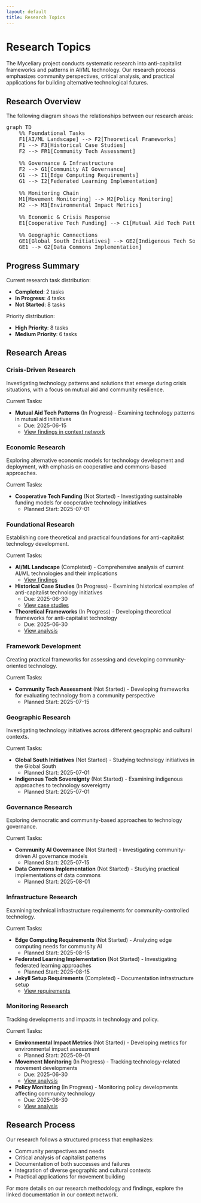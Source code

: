 ```yaml
---
layout: default
title: Research Topics
---
```


# Research Topics

The Myceliary project conducts systematic research into anti-capitalist frameworks and patterns in AI/ML technology. Our research process emphasizes community perspectives, critical analysis, and practical applications for building alternative technological futures.

## Research Overview

The following diagram shows the relationships between our research areas:

<pre class="mermaid">
graph TD
    %% Foundational Tasks
    F1[AI/ML Landscape] --> F2[Theoretical Frameworks]
    F1 --> F3[Historical Case Studies]
    F2 --> FR1[Community Tech Assessment]
    
    %% Governance & Infrastructure
    F2 --> G1[Community AI Governance]
    G1 --> I1[Edge Computing Requirements]
    G1 --> I2[Federated Learning Implementation]
    
    %% Monitoring Chain
    M1[Movement Monitoring] --> M2[Policy Monitoring]
    M2 --> M3[Environmental Impact Metrics]
    
    %% Economic & Crisis Response
    E1[Cooperative Tech Funding] --> C1[Mutual Aid Tech Patterns]
    
    %% Geographic Connections
    GE1[Global South Initiatives] --> GE2[Indigenous Tech Sovereignty]
    GE1 --> G2[Data Commons Implementation]
</pre>

## Progress Summary

Current research task distribution:
- **Completed**: 2 tasks
- **In Progress**: 4 tasks
- **Not Started**: 8 tasks

Priority distribution:
- **High Priority**: 8 tasks
- **Medium Priority**: 6 tasks

## Research Areas

### Crisis-Driven Research

Investigating technology patterns and solutions that emerge during crisis situations, with a focus on mutual aid and community resilience.

Current Tasks:
- **Mutual Aid Tech Patterns** (In Progress) - Examining technology patterns in mutual aid initiatives
  - Due: 2025-06-15
  - [View findings in context network](https://github.com/jwynia/myceliary/blob/main/context-network/analysis/findings/case_studies/mutual_aid_tech.md)

### Economic Research

Exploring alternative economic models for technology development and deployment, with emphasis on cooperative and commons-based approaches.

Current Tasks:
- **Cooperative Tech Funding** (Not Started) - Investigating sustainable funding models for cooperative technology initiatives
  - Planned Start: 2025-07-01

### Foundational Research

Establishing core theoretical and practical foundations for anti-capitalist technology development.

Current Tasks:
- **AI/ML Landscape** (Completed) - Comprehensive analysis of current AI/ML technologies and their implications
  - [View findings](https://github.com/jwynia/myceliary/blob/main/context-network/analysis/findings/ai_ml_landscape_analysis.md)
- **Historical Case Studies** (In Progress) - Examining historical examples of anti-capitalist technology initiatives
  - Due: 2025-06-30
  - [View case studies](https://github.com/jwynia/myceliary/blob/main/context-network/analysis/findings/case_studies/)
- **Theoretical Frameworks** (In Progress) - Developing theoretical frameworks for anti-capitalist technology
  - Due: 2025-06-30
  - [View analysis](https://github.com/jwynia/myceliary/blob/main/context-network/analysis/findings/theoretical_frameworks_analysis.md)

### Framework Development

Creating practical frameworks for assessing and developing community-oriented technology.

Current Tasks:
- **Community Tech Assessment** (Not Started) - Developing frameworks for evaluating technology from a community perspective
  - Planned Start: 2025-07-15

### Geographic Research

Investigating technology initiatives across different geographic and cultural contexts.

Current Tasks:
- **Global South Initiatives** (Not Started) - Studying technology initiatives in the Global South
  - Planned Start: 2025-07-01
- **Indigenous Tech Sovereignty** (Not Started) - Examining indigenous approaches to technology sovereignty
  - Planned Start: 2025-07-01

### Governance Research

Exploring democratic and community-based approaches to technology governance.

Current Tasks:
- **Community AI Governance** (Not Started) - Investigating community-driven AI governance models
  - Planned Start: 2025-07-15
- **Data Commons Implementation** (Not Started) - Studying practical implementations of data commons
  - Planned Start: 2025-08-01

### Infrastructure Research

Examining technical infrastructure requirements for community-controlled technology.

Current Tasks:
- **Edge Computing Requirements** (Not Started) - Analyzing edge computing needs for community AI
  - Planned Start: 2025-08-15
- **Federated Learning Implementation** (Not Started) - Investigating federated learning approaches
  - Planned Start: 2025-08-15
- **Jekyll Setup Requirements** (Completed) - Documentation infrastructure setup
  - [View requirements](https://github.com/jwynia/myceliary/blob/main/context-network/research_tasks/infrastructure/jekyll_setup_requirements.md)

### Monitoring Research

Tracking developments and impacts in technology and policy.

Current Tasks:
- **Environmental Impact Metrics** (Not Started) - Developing metrics for environmental impact assessment
  - Planned Start: 2025-09-01
- **Movement Monitoring** (In Progress) - Tracking technology-related movement developments
  - Due: 2025-06-30
  - [View analysis](https://github.com/jwynia/myceliary/blob/main/context-network/analysis/findings/movement_monitoring_analysis.md)
- **Policy Monitoring** (In Progress) - Monitoring policy developments affecting community technology
  - Due: 2025-06-30
  - [View analysis](https://github.com/jwynia/myceliary/blob/main/context-network/analysis/findings/policy_monitoring_analysis.md)

## Research Process

Our research follows a structured process that emphasizes:
- Community perspectives and needs
- Critical analysis of capitalist patterns
- Documentation of both successes and failures
- Integration of diverse geographic and cultural contexts
- Practical applications for movement building

For more details on our research methodology and findings, explore the linked documentation in our context network.
